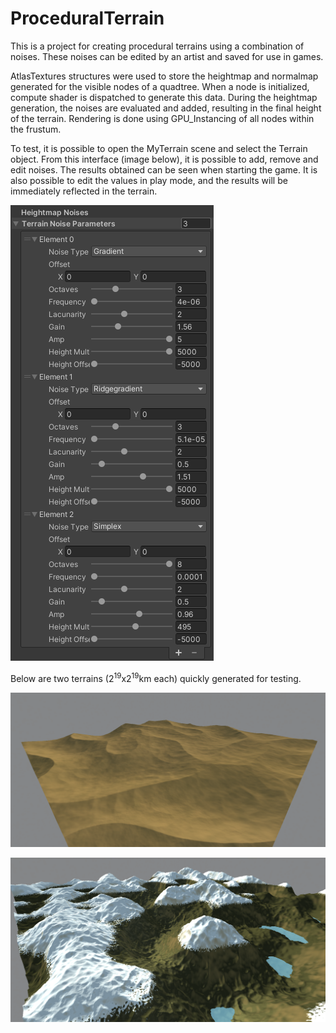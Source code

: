 # ProceduralTerrain

This is a project for creating procedural terrains using a combination of noises. These noises can be edited by an artist and saved for use in games.

AtlasTextures structures were used to store the heightmap and normalmap generated for the visible nodes of a quadtree. When a node is initialized, compute shader is dispatched to generate this data. During the heightmap generation, the noises are evaluated and added, resulting in the final height of the terrain. Rendering is done using GPU_Instancing of all nodes within the frustum.

To test, it is possible to open the MyTerrain scene and select the Terrain object. From this interface (image below), it is possible to add, remove and edit noises. The results obtained can be seen when starting the game. It is also possible to edit the values in play mode, and the results will be immediately reflected in the terrain.

![Screenshot](https://github.com/ffranzin/ProceduralTerrain/blob/8b1cdabfb1becc06fa088187a67bf64b4d546b18/Assets/SampleImages/TerrainNoiseInspector.PNG?raw=true)

Below are two terrains (2<sup>19</sup>x2<sup>19</sup>km each) quickly generated for testing.

![Screenshot](https://github.com/ffranzin/ProceduralTerrain/blob/af529f13becbd53d4f5e036d3003feb1decb3588/Assets/SampleImages/sample1.png?raw=true)

![Screenshot](https://github.com/ffranzin/ProceduralTerrain/blob/7ebfe8e330e046229e77727ee5ff87af51100258/Assets/SampleImages/sample2.png?raw=true)
